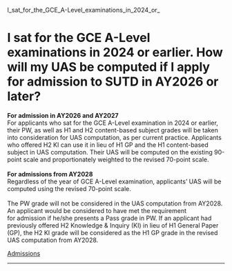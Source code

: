 I_sat_for_the_GCE_A-Level_examinations_in_2024_or_



I sat for the GCE A-Level examinations in 2024 or earlier. How will my UAS be computed if I apply for admission to SUTD in AY2026 or later?
===========================================================================================================================================

**For admission in AY2026 and AY2027**  
For applicants who sat for the GCE A-Level examination in 2024 or earlier, their PW, as well as H1 and H2 content-based subject grades will be taken into consideration for UAS computation, as per current practice. Applicants who offered H2 KI can use it in lieu of H1 GP and the H1 content-based subject in UAS computation. Their UAS will be computed on the existing 90-point scale and proportionately weighted to the revised 70-point scale.  
   
**For admissions from AY2028**  
Regardless of the year of GCE A-Level examination, applicants’ UAS will be computed using the revised 70-point scale.  
   
The PW grade will not be considered in the UAS computation from AY2028. An applicant would be considered to have met the requirement for admission if he/she presents a Pass grade in PW. If an applicant had previously offered H2 Knowledge & Inquiry (KI) in lieu of H1 General Paper (GP), the H2 KI grade will be considered as the H1 GP grade in the revised UAS computation from AY2028.

[Admissions](https://www.sutd.edu.sg/tag/admissions/)

---

